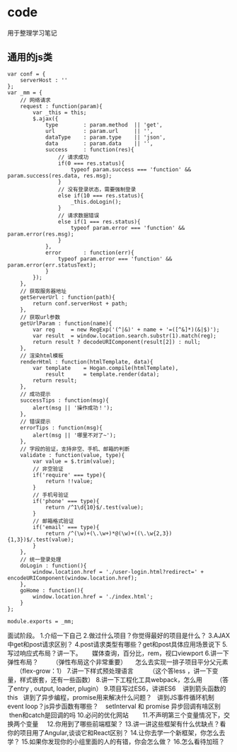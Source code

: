 # code
用于整理学习笔记
## 通用的js类
```
var conf = {
    serverHost : ''
};
var _mm = {
    // 网络请求
    request : function(param){
        var _this = this;
        $.ajax({
            type        : param.method  || 'get',
            url         : param.url     || '',
            dataType    : param.type    || 'json',
            data        : param.data    || '',
            success     : function(res){
                // 请求成功
                if(0 === res.status){
                    typeof param.success === 'function' && param.success(res.data, res.msg);
                }
                // 没有登录状态，需要强制登录
                else if(10 === res.status){
                    _this.doLogin();
                }
                // 请求数据错误
                else if(1 === res.status){
                    typeof param.error === 'function' && param.error(res.msg);
                }
            },
            error       : function(err){
                typeof param.error === 'function' && param.error(err.statusText);
            }
        });
    },
    // 获取服务器地址
    getServerUrl : function(path){
        return conf.serverHost + path;
    },
    // 获取url参数
    getUrlParam : function(name){
        var reg     = new RegExp('(^|&)' + name + '=([^&]*)(&|$)');
        var result  = window.location.search.substr(1).match(reg);
        return result ? decodeURIComponent(result[2]) : null;
    },
    // 渲染html模板
    renderHtml : function(htmlTemplate, data){
        var template    = Hogan.compile(htmlTemplate),
            result      = template.render(data);
        return result;
    },
    // 成功提示
    successTips : function(msg){
        alert(msg || '操作成功！');
    },
    // 错误提示
    errorTips : function(msg){
        alert(msg || '哪里不对了~');
    },
    // 字段的验证，支持非空、手机、邮箱的判断
    validate : function(value, type){
        var value = $.trim(value);
        // 非空验证
        if('require' === type){
            return !!value;
        }
        // 手机号验证
        if('phone' === type){
            return /^1\d{10}$/.test(value);
        }
        // 邮箱格式验证
        if('email' === type){
            return /^(\w)+(\.\w+)*@(\w)+((\.\w{2,3}){1,3})$/.test(value);
        }
    },
    // 统一登录处理
    doLogin : function(){
        window.location.href = './user-login.html?redirect=' + encodeURIComponent(window.location.href);
    },
    goHome : function(){
        window.location.href = './index.html';
    }
};

module.exports = _mm;
```


面试阶段。
1.介绍一下自己
2.做过什么项目？你觉得最好的项目是什么？
3.AJAX 中get和post请求区别？
4.post请求类型有哪些？get和post具体应用场景说下
5.写过响应式布局？讲一下。      媒体查询，百分比，rem，视口viewport
6.讲一下弹性布局？        （弹性布局这个非常重要）
    怎么去实现一排子项目平分父元素       （flex-grow：1）
7.讲一下样式预处理语言         （这个答less ，讲一下变量，样式嵌套，还有一些函数）
8.讲一下工程化工具webpack，怎么用        （答了entry , output, loader, plugin）
9.项目写过ES6，讲讲ES6 
  讲到箭头函数的this
  讲到了异步编程，promise用来解决什么问题？
  讲到JS事件循环机制 event loop？js异步函数有哪些？
   setInterval 和 promise 异步回调有啥区别
   then和catch是回调的吗
10.必问的优化网站       
11.不声明第三个变量情况下，交换两个变量    
12.你用到了哪些前端框架？
13.讲一讲这些框架有什么优缺点？看你的项目用了Angular,谈谈它和React区别？
14.让你去学一个新框架，你怎么去学？
15.如果你发现你的小组里面的人的有错，你会怎么做？
16.怎么看待加班？
